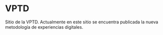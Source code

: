 # VPTD
Sitio de la VPTD. Actualmente en este sitio se encuentra publicada la nueva metodología de experiencias digitales.
